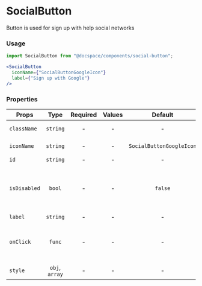 # SocialButton

Button is used for sign up with help social networks

### Usage

```js
import SocialButton from "@docspace/components/social-button";
```

```jsx
<SocialButton
  iconName={"SocialButtonGoogleIcon"}
  label={"Sign up with Google"}
/>
```

### Properties

| Props        |      Type      | Required | Values |         Default          | Description                                           |
| ------------ | :------------: | :------: | :----: | :----------------------: | ----------------------------------------------------- |
| `className`  |    `string`    |    -     |   -    |            -             | Accepts class                                         |
| `iconName`   |    `string`    |    -     |   -    | `SocialButtonGoogleIcon` | Icon of button                                        |
| `id`         |    `string`    |    -     |   -    |            -             | Accepts id                                            |
| `isDisabled` |     `bool`     |    -     |   -    |         `false`          | Tells when the button should present a disabled state |
| `label`      |    `string`    |    -     |   -    |            -             | Button text                                           |
| `onClick`    |     `func`     |    -     |   -    |            -             | What the button will trigger when clicked             |
| `style`      | `obj`, `array` |    -     |   -    |            -             | Accepts css style                                     |
